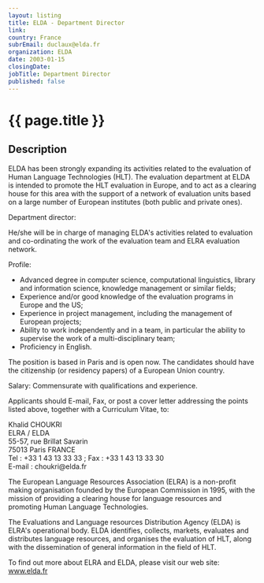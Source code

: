 ```yaml
---
layout: listing
title: ELDA - Department Director
link:
country: France
subrEmail: duclaux@elda.fr
organization: ELDA 
date: 2003-01-15
closingDate: 
jobTitle: Department Director
published: false
---
```



# {{ page.title }}

## Description


<p>ELDA has been strongly expanding its activities related to the evaluation of Human Language Technologies (HLT). The evaluation department at ELDA is intended to promote the HLT evaluation in Europe, and to act as a clearing house for this area with the support of a network of evaluation units based on a large number of European institutes (both public and private ones).</p>

<p>Department director:</p>
<p>He/she will be in charge of managing ELDA's activities related to evaluation and co-ordinating the work of the evaluation team and ELRA evaluation network.</p>

<p>Profile:
<ul>
<li>Advanced degree in computer science, computational linguistics, library and information science, knowledge management or similar fields;
<li>Experience and/or good knowledge of the evaluation programs in Europe and the US;
<li>Experience in project management, including the management of European projects;
<li>Ability to work independently and in a team, in particular the ability to supervise the work of a multi-disciplinary team;
<li>Proficiency in English.</ul>
</p>

<p>The position is based in Paris and is open now. The candidates should have the citizenship (or residency papers) of a European Union country.</p>

<p>Salary: Commensurate with qualifications and experience.</p>

<p>Applicants should E-mail, Fax, or post a cover letter addressing the points listed above, together with a Curriculum Vitae, to:</p>
<p>Khalid CHOUKRI<br/>
ELRA / ELDA<br/>
55-57, rue Brillat Savarin<br/>
75013 Paris FRANCE<br/>
Tel : +33 1 43 13 33 33 ; Fax : +33 1 43 13 33 30<br/>
E-mail : choukri@elda.fr</p>

<p>The European Language Resources Association (ELRA) is a non-profit making organisation founded by the European Commission in 1995, with the mission of providing a clearing house for language resources and promoting Human Language Technologies.</p>
<p>The Evaluations and Language resources Distribution Agency (ELDA) is ELRA's operational body. ELDA identifies, collects, markets, evaluates and distributes language resources, and organises the evaluation of HLT, along with the dissemination of general information in the field of HLT.</p>

<p>To find out more about ELRA and ELDA, please visit our web site: <a href="www.elda.fr">www.elda.fr</a></p>

